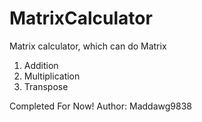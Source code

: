 # MatrixCalculator
Matrix calculator, which can do Matrix
1. Addition
2. Multiplication
3. Transpose

Completed For Now!
Author: Maddawg9838
